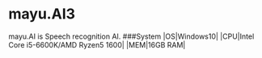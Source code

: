 # mayu.AI3
mayu.AI is Speech recognition AI.
###System
|OS|Windows10|
|CPU|Intel Core i5-6600K/AMD Ryzen5 1600|
|MEM|16GB RAM|
